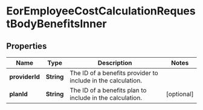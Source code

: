

# EorEmployeeCostCalculationRequestBodyBenefitsInner


## Properties

| Name | Type | Description | Notes |
|------------ | ------------- | ------------- | -------------|
|**providerId** | **String** | The ID of a benefits provider to include in the calculation. |  |
|**planId** | **String** | The ID of a benefits plan to include in the calculation. |  [optional] |



